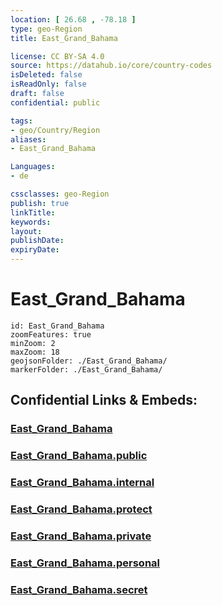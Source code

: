 ```yaml
---
location: [ 26.68 , -78.18 ] 
type: geo-Region
title: East_Grand_Bahama

license: CC BY-SA 4.0
source: https://datahub.io/core/country-codes
isDeleted: false
isReadOnly: false
draft: false
confidential: public

tags:
- geo/Country/Region
aliases:
- East_Grand_Bahama

Languages:
- de

cssclasses: geo-Region
publish: true
linkTitle: 
keywords: 
layout: 
publishDate: 
expiryDate: 
---
```


# East_Grand_Bahama

```leaflet
id: East_Grand_Bahama
zoomFeatures: true 
minZoom: 2 
maxZoom: 18
geojsonFolder: ./East_Grand_Bahama/
markerFolder: ./East_Grand_Bahama/
```


## Confidential Links & Embeds: 

### [East_Grand_Bahama](/_Standards/Earth/Continent/America~Caribbean/Bahamas/Districts~Bahamas/East_Grand_Bahama.md) 

### [East_Grand_Bahama.public](/_public/Earth/Continent/America~Caribbean/Bahamas/Districts~Bahamas/East_Grand_Bahama.public.md) 

### [East_Grand_Bahama.internal](/_internal/Earth/Continent/America~Caribbean/Bahamas/Districts~Bahamas/East_Grand_Bahama.internal.md) 

### [East_Grand_Bahama.protect](/_protect/Earth/Continent/America~Caribbean/Bahamas/Districts~Bahamas/East_Grand_Bahama.protect.md) 

### [East_Grand_Bahama.private](/_private/Earth/Continent/America~Caribbean/Bahamas/Districts~Bahamas/East_Grand_Bahama.private.md) 

### [East_Grand_Bahama.personal](/_personal/Earth/Continent/America~Caribbean/Bahamas/Districts~Bahamas/East_Grand_Bahama.personal.md) 

### [East_Grand_Bahama.secret](/_secret/Earth/Continent/America~Caribbean/Bahamas/Districts~Bahamas/East_Grand_Bahama.secret.md)

